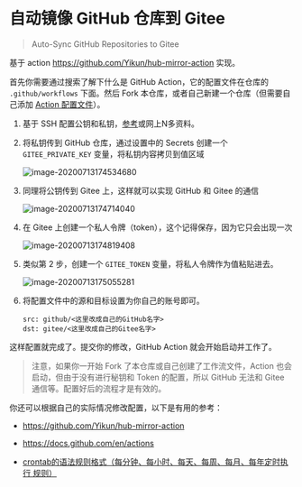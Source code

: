 # 自动镜像 GitHub 仓库到 Gitee

> Auto-Sync GitHub Repositories to Gitee


基于 action <https://github.com/Yikun/hub-mirror-action> 实现。

首先你需要通过搜索了解下什么是 GitHub Action，它的配置文件在仓库的 `.github/workflows` 下面。然后 Fork 本仓库，或者自己新建一个仓库（但需要自己添加 [Action 配置文件](https://github.com/ShixiangWang/sync2gitee/blob/master/.github/workflows/auto-sync.yml)）。

1. 基于 SSH 配置公钥和私钥，[参考]([https://github.com/ShixiangWang/sync-deploy#%E5%87%86%E5%A4%87%E4%B8%8E%E9%85%8D%E7%BD%AE](https://github.com/ShixiangWang/sync-deploy#准备与配置))或网上N多资料。

2. 将私钥传到 GitHub 仓库，通过设置中的 Secrets 创建一个 `GITEE_PRIVATE_KEY` 变量，将私钥内容拷贝到值区域

    ![image-20200713174534680](README.assets/image-20200713174534680.png)

3. 同理将公钥传到 Gitee 上，这样就可以实现 GitHub 和 Gitee 的通信

    ![image-20200713174714040](README.assets/image-20200713174714040.png)

4. 在 Gitee 上创建一个私人令牌（token），这个记得保存，因为它只会出现一次

    ​![image-20200713174819408](README.assets/image-20200713174819408.png)

5. 类似第 2 步，创建一个 `GITEE_TOKEN` 变量，将私人令牌作为值粘贴进去。

    ![image-20200713175055281](README.assets/image-20200713175055281.png)

6. 将配置文件中的源和目标设置为你自己的账号即可。

    ```
    src: github/<这里改成自己的GitHub名字>
    dst: gitee/<这里改成自己的Gitee名字>
    ```


这样配置就完成了。提交你的修改，GitHub Action 就会开始启动并工作了。

> 注意，如果你一开始 Fork 了本仓库或自己创建了工作流文件，Action 也会启动，但由于没有进行秘钥和 Token 的配置，所以 GitHub 无法和 Gitee 通信等。配置好后的流程才是有效的。


你还可以根据自己的实际情况修改配置，以下是有用的参考：

- <https://github.com/Yikun/hub-mirror-action>
- <https://docs.github.com/en/actions>

- [crontab的语法规则格式（每分钟、每小时、每天、每周、每月、每年定时执行 规则）](https://blog.csdn.net/xinyflove/article/details/83178876)
